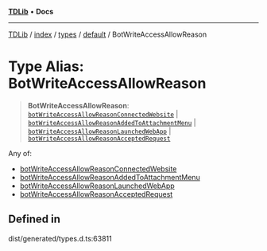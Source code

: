 [**TDLib**](../../../../../../README.md) • **Docs**

***

[TDLib](../../../../../../modules.md) / [index](../../../../../README.md) / [types](../../../README.md) / [default](../README.md) / BotWriteAccessAllowReason

# Type Alias: BotWriteAccessAllowReason

> **BotWriteAccessAllowReason**: [`botWriteAccessAllowReasonConnectedWebsite`](botWriteAccessAllowReasonConnectedWebsite.md) \| [`botWriteAccessAllowReasonAddedToAttachmentMenu`](botWriteAccessAllowReasonAddedToAttachmentMenu.md) \| [`botWriteAccessAllowReasonLaunchedWebApp`](botWriteAccessAllowReasonLaunchedWebApp.md) \| [`botWriteAccessAllowReasonAcceptedRequest`](botWriteAccessAllowReasonAcceptedRequest.md)

Any of:
- [botWriteAccessAllowReasonConnectedWebsite](botWriteAccessAllowReasonConnectedWebsite.md)
- [botWriteAccessAllowReasonAddedToAttachmentMenu](botWriteAccessAllowReasonAddedToAttachmentMenu.md)
- [botWriteAccessAllowReasonLaunchedWebApp](botWriteAccessAllowReasonLaunchedWebApp.md)
- [botWriteAccessAllowReasonAcceptedRequest](botWriteAccessAllowReasonAcceptedRequest.md)

## Defined in

dist/generated/types.d.ts:63811
